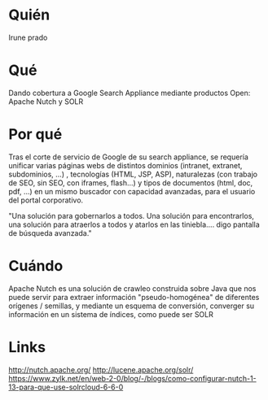 # Quién
Irune prado

# Qué
Dando cobertura a Google Search Appliance mediante productos Open: Apache Nutch y SOLR

# Por qué
Tras el corte de servicio de Google de su search appliance, se requería unificar varias páginas webs de distintos dominios (intranet, extranet, subdominios, ...) , tecnologías (HTML, JSP, ASP), naturalezas (con trabajo de SEO, sin SEO, con iframes, flash...) y tipos de documentos (html, doc, pdf, ...) en un mismo buscador con capacidad avanzadas, para el usuario del portal corporativo.

"Una solución para gobernarlos a todos. Una solución para encontrarlos,
una solución para atraerlos a todos y atarlos en las tiniebla.... digo pantalla de búsqueda avanzada."



# Cuándo
Apache Nutch es una solución de crawleo construida sobre Java  que nos puede servir para extraer información "pseudo-homogénea" de diferentes orígenes / semillas, y mediante un esquema de conversión, converger su información en un sistema de índices,  como puede ser SOLR


# Links
http://nutch.apache.org/
http://lucene.apache.org/solr/
https://www.zylk.net/en/web-2-0/blog/-/blogs/como-configurar-nutch-1-13-para-que-use-solrcloud-6-6-0
